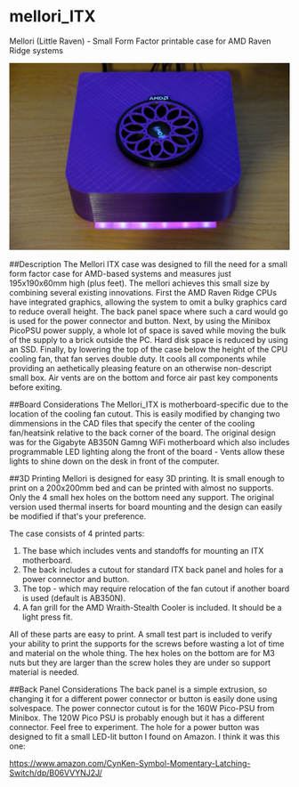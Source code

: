 # mellori_ITX
Mellori (Little Raven) - Small Form Factor printable case for AMD Raven Ridge systems

![My Mellori](images/mellori_ITX.JPG)

##Description
The Mellori ITX case was designed to fill the need for a small form factor case for AMD-based systems and measures
just 195x190x60mm high (plus feet). The mellori achieves this small size by combining several existing innovations.
First the AMD Raven Ridge CPUs have integrated graphics, allowing the system to omit a bulky graphics card to
reduce overall height. The back panel space where such a card would go is used for the power connector and button.
Next, by using the Minibox PicoPSU power supply, a whole lot of space is saved while moving the bulk of the supply to a brick
outside the PC. Hard disk space is reduced by using an SSD. Finally, by lowering the top of the case below the height
of the CPU cooling fan, that fan serves double duty. It cools all components while providing an aethetically pleasing feature
on an otherwise non-descript small box. Air vents are on the bottom and force air past key components before exiting.

##Board Considerations
The Mellori_ITX is motherboard-specific due to the location of the cooling fan cutout. This is easily modified by changing
two dimmensions in the CAD files that specify the center of the cooling fan/heatsink relative to the back corner of the board.
The original design was for the Gigabyte AB350N Gamng WiFi motherboard which also includes programmable LED lighting along
the front of the board - Vents allow these lights to shine down on the desk in front of the computer.

##3D Printing
Mellori is designed for easy 3D printing. It is small enough to print on a 200x200mm bed and can be printed with almost no
supports. Only the 4 small hex holes on the bottom need any support. The original version used thermal inserts for
board mounting and the design can easily be modified if that's your preference.

The case consists of 4 printed parts:
1) The base which includes vents and standoffs for mounting an ITX motherboard.
2) The back includes a cutout for standard ITX back panel and holes for a power connector and button.
3) The top - which may require relocation of the fan cutout if another board is used (default is AB350N).
4) A fan grill for the AMD Wraith-Stealth Cooler is included. It should be a light press fit.

All of these parts are easy to print. A small test part is included to verify your ability to print the supports
for the screws before wasting a lot of time and material on the whole thing. The hex holes on the bottom are for M3
nuts but they are larger than the screw holes they are under so support material is needed.

##Back Panel Considerations
The back panel is a simple extrusion, so changing it for a different power connector or button is easily done
using solvespace. The power connector cutout is for the 160W Pico-PSU from Minibox. The 120W Pico PSU is probably
enough but it has a different connector. Feel free to experiment. The hole for a power button was designed to fit
a small LED-lit button I found on Amazon. I think it was this one:

https://www.amazon.com/CynKen-Symbol-Momentary-Latching-Switch/dp/B06VVYNJ2J/

